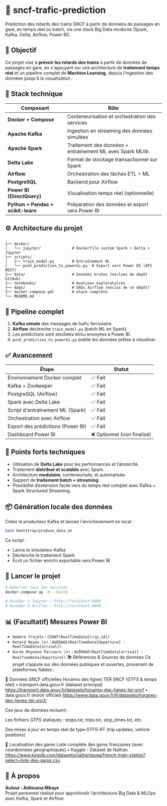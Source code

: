 # 🚆 sncf-trafic-prediction

Prédiction des retards des trains SNCF à partir de données de passages en gare, en temps réel ou batch, via une stack Big Data moderne (Spark, Kafka, Delta, Airflow, Power BI).

## 🎯 Objectif

Ce projet vise à **prévoir les retards des trains** à partir de données de passages en gare, en s'appuyant sur une architecture de **traitement temps réel** et un pipeline complet de **Machine Learning**, depuis l'ingestion des données jusqu'à la visualisation.

## 🧱 Stack technique

| Composant                 | Rôle                                                                 |
|---------------------------|----------------------------------------------------------------------|
| **Docker + Compose**      | Conteneurisation et orchestration des services                       |
| **Apache Kafka**          | Ingestion en streaming des données simulées                          |
| **Apache Spark**          | Traitement des données + entraînement ML avec Spark MLlib            |
| **Delta Lake**            | Format de stockage transactionnel sur Spark                          |
| **Airflow**               | Orchestration des tâches ETL + ML                                    |
| **PostgreSQL**            | Backend pour Airflow                                                 |
| **Power BI (DirectQuery)**| Visualisation temps réel (optionnelle)                               |
| **Python + Pandas + scikit-learn** | Préparation des données et export vers Power BI             |

## ⚙️ Architecture du projet

```
.
├── docker/
│   └── jupyter/              # Dockerfile custom Spark + Delta + Jupyter
├── scripts/
│   ├── train_model.py        # Entraînement ML
│   └── push_prediction_to_powerbi.py  # Export vers Power BI (API REST)
├── data/                     # Données brutes (exclues du dépôt GitHub)
├── notebooks/                # Analyses exploratoires
├── dags/                     # DAGs Airflow (exclus de ce dépôt)
├── docker-compose.yml        # Stack complète
└── README.md
```

## 🔁 Pipeline complet

1. **Kafka simule** des messages de trafic ferroviaire.
2. **Airflow** déclenche `train_model.py` (batch ML en Spark).
3. Les prédictions sont stockées et/ou envoyées à Power BI.
4. `push_prediction_to_powerbi.py` publie les données prêtes à visualiser.

## ✅ Avancement

| Étape                                 | Statut  |
|---------------------------------------|---------|
| Environnement Docker complet          | ✅ Fait |
| Kafka + Zookeeper                     | ✅ Fait |
| PostgreSQL (Airflow)                  | ✅ Fait |
| Spark avec Delta Lake                 | ✅ Fait |
| Script d'entraînement ML (Spark)      | ✅ Fait |
| Orchestration avec Airflow            | ✅ Fait |
| Export des prédictions (Power BI)     | ✅ Fait |
| Dashboard Power BI                    | ❌ Optionnel (non finalisé) |

## 🧠 Points forts techniques

- Utilisation de **Delta Lake** pour les performances et l’atomicité.
- Traitement **distribué et scalable** avec Spark.
- Architecture **modulaire**, conteneurisée, et automatisée.
- Support de **traitement batch + streaming**.
- Possibilité d’extension facile vers du temps réel complet avec Kafka + Spark Structured Streaming.

## 📦 Génération locale des données

Créez le producteur Kafka et lancez l'enrichissement en local :

```bash
bash bootstrap/produce_data.sh
```

Ce script :
- Lance le simulateur Kafka
- Déclenche le traitement Spark
- Écrit un fichier enrichi exportable vers Power BI

## 🚀 Lancer le projet

```bash
# Démarrer tous les services
docker-compose up -d --build

# Accéder à Jupyter : http://localhost:8888
# Accéder à Airflow : http://localhost:8080
```

## 📊 (Facultatif) Mesures Power BI

- `Nombre Trajets` : `COUNT(RealTimeData[trip_id])`
- `Retard Moyen (s)` : `AVERAGE(RealTimeData[departure] - RealTimeData[arrival])`
- `Durée Moyenne Parcours (s)` : `AVERAGE(RealTimeData[arrival] - RealTimeData[departure])`
📚 Références & Sources de données
Ce projet s’appuie sur des données publiques et ouvertes, provenant de plateformes fiables :

🔹 Données SNCF officielles
Horaires des lignes TER SNCF (GTFS & temps réel)
• transport.data.gouv.fr (dataset principal)
https://transport.data.gouv.fr/datasets/horaires-des-lignes-ter-sncf
• data.gouv.fr (miroir officiel)
https://www.data.gouv.fr/fr/datasets/horaires-des-lignes-ter-sncf/

Ces jeux de données incluent :

Les fichiers GTFS statiques : stops.txt, trips.txt, stop_times.txt, etc.

Des mises à jour en temps réel de type GTFS-RT (trip updates, vehicle positions)

🔹 Localisation des gares
Liste complète des gares françaises (avec coordonnées géographiques)
• Kaggle - Dataset de Nathan 
https://www.kaggle.com/datasets/nathanlauga/french-train-station?select=liste-des-gares.csv
## 🙋 À propos

**Auteur : Aldiouma Mbaye**  
Projet personnel réalisé pour approfondir l’architecture Big Data & MLOps avec Kafka, Spark et Airflow.  

